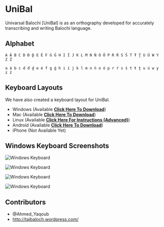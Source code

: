 UniBal
======

Univarsal Balochi [UniBal] is as an orthography developed for accurately transcribing and writing Balochi language.

Alphabet
---
`A Á B C D Đ Ḓ E É F G Ǵ H I Í J K L M N Ń O Ó P R Ŕ S Ś T Ŧ Ṱ U Ú W Y Z Ź`

`a á b c d đ ḓ e é f g ǵ h i í j k l m n ń o ó p r ŕ s ś t ŧ ṱ u ú w y z ź`


Keyboard Layouts
---
  We have also created a keyboard layout for UniBal.
  
- Windows (Available **[Click Here To Download](https://github.com/JeyKeu/UniBal/releases/tag/v2)**)
- Mac (Available **[Click Here To Download](https://drive.google.com/open?id=0B-23fpEqqNX-ckNTcU1CV18xUU0)**)
- Linux (Available **[Click Here For Instructions (Advanced)](https://github.com/theunibal/unibal-linux)**)
- Android (Available **[Click Here To Download](https://drive.google.com/file/d/0B-23fpEqqNX-NzZ5Y19UdDQwekE/view?usp=sharing)**)
- iPhone (Not Available Yet)

Windows Keyboard Screenshots
---

![Windows Keyboard](http://junaidqadir.com/projects/unibal/images/windows/UniBal.jpg "Windows Keyboard Default State")

![Windows Keyboard](http://junaidqadir.com/projects/unibal/images/windows/UniBalShft.jpg "Windows Keyboard Shift State")

![Windows Keyboard](http://junaidqadir.com/projects/unibal/images/windows/UniBalAltGr.jpg "Windows Keyboard AltGr/Left Ctl+Alt/[ State")

![Windows Keyboard](http://junaidqadir.com/projects/unibal/images/windows/UniBalShftAltGr.jpg "Windows Keyboard Shift AltGr/Left Ctl+Alt/[ State")

Contributors
---

- @Ahmed_Yaqoub 
- http://tajbaloch.wordpress.com/
